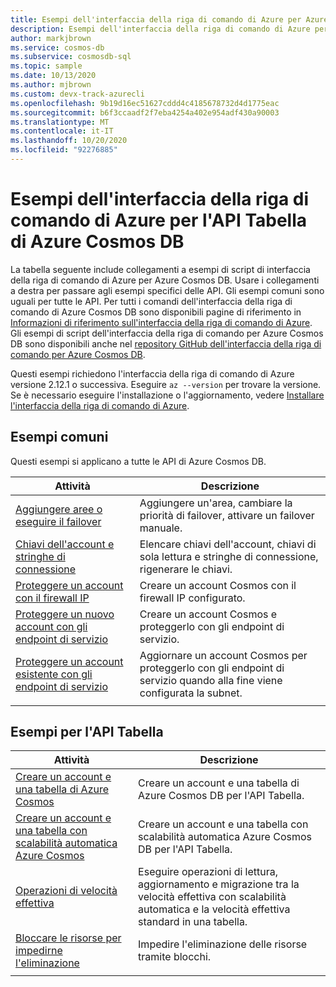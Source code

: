 ```yaml
---
title: Esempi dell'interfaccia della riga di comando di Azure per Azure Cosmos DB API Tabella
description: Esempi dell'interfaccia della riga di comando di Azure per Azure Cosmos DB API Tabella
author: markjbrown
ms.service: cosmos-db
ms.subservice: cosmosdb-sql
ms.topic: sample
ms.date: 10/13/2020
ms.author: mjbrown
ms.custom: devx-track-azurecli
ms.openlocfilehash: 9b19d16ec51627cddd4c4185678732d4d1775eac
ms.sourcegitcommit: b6f3ccaadf2f7eba4254a402e954adf430a90003
ms.translationtype: MT
ms.contentlocale: it-IT
ms.lasthandoff: 10/20/2020
ms.locfileid: "92276885"
---
```

# <a name="azure-cli-samples-for-azure-cosmos-db-table-api"></a>Esempi dell'interfaccia della riga di comando di Azure per l'API Tabella di Azure Cosmos DB

La tabella seguente include collegamenti a esempi di script di interfaccia della riga di comando di Azure per Azure Cosmos DB. Usare i collegamenti a destra per passare agli esempi specifici delle API. Gli esempi comuni sono uguali per tutte le API. Per tutti i comandi dell'interfaccia della riga di comando di Azure Cosmos DB sono disponibili pagine di riferimento in [Informazioni di riferimento sull'interfaccia della riga di comando di Azure](/cli/azure/cosmosdb). Gli esempi di script dell'interfaccia della riga di comando per Azure Cosmos DB sono disponibili anche nel [repository GitHub dell'interfaccia della riga di comando per Azure Cosmos DB](https://github.com/Azure-Samples/azure-cli-samples/tree/master/cosmosdb).

Questi esempi richiedono l'interfaccia della riga di comando di Azure versione 2.12.1 o successiva. Eseguire `az --version` per trovare la versione. Se è necessario eseguire l'installazione o l'aggiornamento, vedere [Installare l'interfaccia della riga di comando di Azure](/cli/azure/install-azure-cli).

## <a name="common-samples"></a>Esempi comuni

Questi esempi si applicano a tutte le API di Azure Cosmos DB.

|Attività | Descrizione |
|---|---|
| [Aggiungere aree o eseguire il failover](scripts/cli/common/regions.md?toc=%2fcli%2fazure%2ftoc.json) | Aggiungere un'area, cambiare la priorità di failover, attivare un failover manuale.|
| [Chiavi dell'account e stringhe di connessione](scripts/cli/common/keys.md?toc=%2fcli%2fazure%2ftoc.json) | Elencare chiavi dell'account, chiavi di sola lettura e stringhe di connessione, rigenerare le chiavi.|
| [Proteggere un account con il firewall IP](scripts/cli/common/ipfirewall.md?toc=%2fcli%2fazure%2ftoc.json)| Creare un account Cosmos con il firewall IP configurato.|
| [Proteggere un nuovo account con gli endpoint di servizio](scripts/cli/common/service-endpoints.md?toc=%2fcli%2fazure%2ftoc.json)| Creare un account Cosmos e proteggerlo con gli endpoint di servizio.|
| [Proteggere un account esistente con gli endpoint di servizio](scripts/cli/common/service-endpoints-ignore-missing-vnet.md?toc=%2fcli%2fazure%2ftoc.json)| Aggiornare un account Cosmos per proteggerlo con gli endpoint di servizio quando alla fine viene configurata la subnet.|
|||

## <a name="table-api-samples"></a>Esempi per l'API Tabella

|Attività | Descrizione |
|---|---|
| [Creare un account e una tabella di Azure Cosmos](scripts/cli/table/create.md?toc=%2fcli%2fazure%2ftoc.json)| Creare un account e una tabella di Azure Cosmos DB per l'API Tabella. |
| [Creare un account e una tabella con scalabilità automatica Azure Cosmos](scripts/cli/table/autoscale.md?toc=%2fcli%2fazure%2ftoc.json)| Creare un account e una tabella con scalabilità automatica Azure Cosmos DB per l'API Tabella. |
| [Operazioni di velocità effettiva](scripts/cli/table/throughput.md?toc=%2fcli%2fazure%2ftoc.json) | Eseguire operazioni di lettura, aggiornamento e migrazione tra la velocità effettiva con scalabilità automatica e la velocità effettiva standard in una tabella.|
| [Bloccare le risorse per impedirne l'eliminazione](scripts/cli/table/lock.md?toc=%2fcli%2fazure%2ftoc.json)| Impedire l'eliminazione delle risorse tramite blocchi.|
|||
